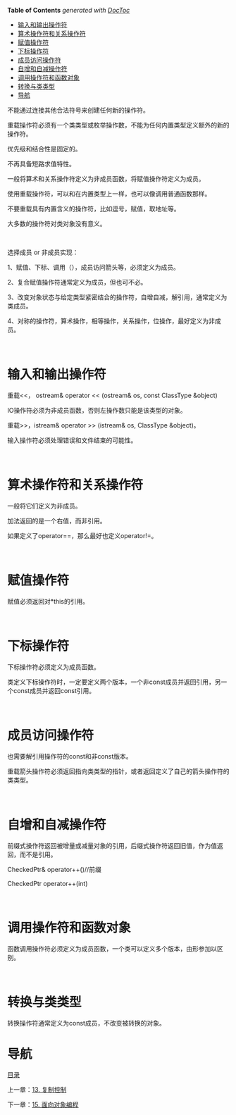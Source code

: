 <!-- START doctoc generated TOC please keep comment here to allow auto update -->
<!-- DON'T EDIT THIS SECTION, INSTEAD RE-RUN doctoc TO UPDATE -->
**Table of Contents**  *generated with [DocToc](https://github.com/thlorenz/doctoc)*

- [输入和输出操作符](#%E8%BE%93%E5%85%A5%E5%92%8C%E8%BE%93%E5%87%BA%E6%93%8D%E4%BD%9C%E7%AC%A6)
- [算术操作符和关系操作符](#%E7%AE%97%E6%9C%AF%E6%93%8D%E4%BD%9C%E7%AC%A6%E5%92%8C%E5%85%B3%E7%B3%BB%E6%93%8D%E4%BD%9C%E7%AC%A6)
- [赋值操作符](#%E8%B5%8B%E5%80%BC%E6%93%8D%E4%BD%9C%E7%AC%A6)
- [下标操作符](#%E4%B8%8B%E6%A0%87%E6%93%8D%E4%BD%9C%E7%AC%A6)
- [成员访问操作符](#%E6%88%90%E5%91%98%E8%AE%BF%E9%97%AE%E6%93%8D%E4%BD%9C%E7%AC%A6)
- [自增和自减操作符](#%E8%87%AA%E5%A2%9E%E5%92%8C%E8%87%AA%E5%87%8F%E6%93%8D%E4%BD%9C%E7%AC%A6)
- [调用操作符和函数对象](#%E8%B0%83%E7%94%A8%E6%93%8D%E4%BD%9C%E7%AC%A6%E5%92%8C%E5%87%BD%E6%95%B0%E5%AF%B9%E8%B1%A1)
- [转换与类类型](#%E8%BD%AC%E6%8D%A2%E4%B8%8E%E7%B1%BB%E7%B1%BB%E5%9E%8B)
- [导航](#%E5%AF%BC%E8%88%AA)

<!-- END doctoc generated TOC please keep comment here to allow auto update -->

不能通过连接其他合法符号来创建任何新的操作符。

重载操作符必须有一个类类型或枚举操作数，不能为任何内置类型定义额外的新的操作符。

优先级和结合性是固定的。

不再具备短路求值特性。

一般将算术和关系操作符定义为非成员函数，将赋值操作符定义为成员。

使用重载操作符，可以和在内置类型上一样，也可以像调用普通函数那样。

不要重载具有内置含义的操作符，比如逗号，赋值，取地址等。

大多数的操作符对类对象没有意义。

 

选择成员 or 非成员实现：

1、赋值、下标、调用（），成员访问箭头等，必须定义为成员。

2、复合赋值操作符通常定义为成员，但也可不必。

3、改变对象状态与给定类型紧密结合的操作符，自增自减，解引用，通常定义为类成员。

4、对称的操作符，算术操作，相等操作，关系操作，位操作，最好定义为非成员。

 

# 输入和输出操作符

重载<<， ostream& operator << (ostream& os, const ClassType &object)

IO操作符必须为非成员函数，否则左操作数只能是该类型的对象。

重载>>，istream& operator >> (istream& os, ClassType &object)。

输入操作符必须处理错误和文件结束的可能性。

 

# 算术操作符和关系操作符

一般将它们定义为非成员。

加法返回的是一个右值，而非引用。

如果定义了operator==，那么最好也定义operator!=。

 

# 赋值操作符

赋值必须返回对*this的引用。

 

# 下标操作符

下标操作符必须定义为成员函数。

类定义下标操作符时，一定要定义两个版本，一个非const成员并返回引用，另一个const成员并返回const引用。

 

# 成员访问操作符

也需要解引用操作符的const和非const版本。

重载箭头操作符必须返回指向类类型的指针，或者返回定义了自己的箭头操作符的类类型。

 

# 自增和自减操作符

前缀式操作符返回被增量或减量对象的引用，后缀式操作符返回旧值，作为值返回，而不是引用。

CheckedPtr& operator++()//前缀

CheckedPtr operator++(int)

 

# 调用操作符和函数对象

函数调用操作符必须定义为成员函数，一个类可以定义多个版本，由形参加以区别。

 

# 转换与类类型

转换操作符通常定义为const成员，不改变被转换的对象。

# 导航

[目录](README.md)

上一章：[13. 复制控制](13. 复制控制.md)

下一章：[15. 面向对象编程](15. 面向对象编程.md)
